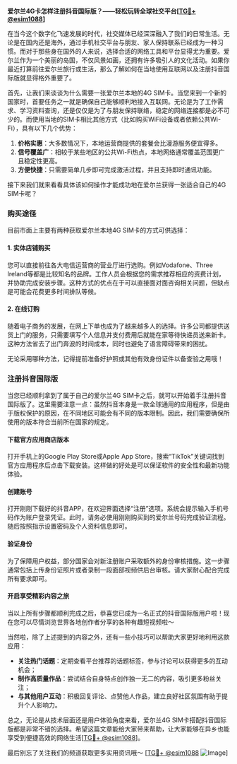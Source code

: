 **爱尔兰4G卡怎样注册抖音国际版？——轻松玩转全球社交平台[[TG💪+ @esim1088](https://t.me/s/esim1088)]**

在当今这个数字化飞速发展的时代，社交媒体已经深深融入了我们的日常生活。无论是在国内还是海外，通过手机社交平台与朋友、家人保持联系已经成为一种习惯。而对于那些身在国外的人来说，选择合适的网络工具和平台显得尤为重要。爱尔兰作为一个美丽的岛国，不仅风景如画，还拥有许多吸引人的文化活动。如果你最近打算前往爱尔兰旅行或生活，那么了解如何在当地使用互联网以及注册抖音国际版就显得格外重要了。

首先，让我们来谈谈为什么需要一张爱尔兰本地的4G SIM卡。当您来到一个新的国家时，首要任务之一就是确保自己能够顺利地接入互联网。无论是为了工作需求、学习资料查询，还是仅仅是为了与朋友保持联络，稳定的网络连接都是必不可少的。而使用当地的SIM卡相比其他方式（比如购买WiFi设备或者依赖公共Wi-Fi），具有以下几个优势：

1. **价格实惠**：大多数情况下，本地运营商提供的套餐会比漫游服务便宜得多。
2. **信号覆盖广**：相较于某些地区的公共Wi-Fi热点，本地网络通常覆盖范围更广且稳定性更高。
3. **方便快捷**：只需要简单几步即可完成激活过程，并且支持即时通讯功能。

接下来我们就来看看具体该如何操作才能成功地在爱尔兰获得一张适合自己的4G SIM卡呢？

### 购买途径

目前市面上主要有两种获取爱尔兰本地4G SIM卡的方式可供选择：

#### 1. 实体店铺购买
您可以直接前往各大电信运营商的营业厅进行选购。例如Vodafone、Three Ireland等都是比较知名的品牌。工作人员会根据您的需求推荐相应的资费计划，并协助完成安装步骤。这种方式的优点在于可以直接面对面咨询相关问题，但缺点是可能会花费更多时间排队等候。

#### 2. 在线订购
随着电子商务的发展，在网上下单也成为了越来越多人的选择。许多公司都提供送货上门的服务，只需要填写个人信息并支付费用后就能在家等待快递员送来新卡。这种方法省去了出门奔波的时间成本，同时也避免了语言障碍带来的困扰。

无论采用哪种方法，记得提前准备好护照或其他有效身份证件以备查验之用哦！

### 注册抖音国际版

当您已经顺利拿到了属于自己的爱尔兰4G SIM卡之后，就可以开始着手注册抖音国际版了。这里需要注意一点：虽然抖音本身是一款全球通用的应用程序，但是由于版权保护的原因，在不同地区可能会有不同的版本限制。因此，我们需要确保所使用的版本符合当前所在国家的规定。

#### 下载官方应用商店版本
打开手机上的Google Play Store或Apple App Store，搜索“TikTok”关键词找到官方应用程序后点击下载安装。这样做的好处是可以保证软件的安全性和最新功能体验。

#### 创建账号
打开刚刚下载好的抖音APP，在欢迎界面选择“注册”选项。系统会提示输入手机号码作为账户登录凭证。此时，请务必使用刚刚购买到的爱尔兰号码完成验证流程。随后按照指示设置密码及个人资料信息即可。

#### 验证身份
为了保障用户权益，部分国家会对新注册账户采取额外的身份审核措施。这一步骤通常包括上传身份证照片或者录制一段面部视频供后台审核。请大家耐心配合完成所有要求即可。

#### 开启享受精彩内容之旅
当以上所有步骤都顺利完成之后，恭喜您已成为一名正式的抖音国际版用户啦！现在您可以尽情浏览世界各地创作者分享的各种有趣短视频啦～

当然啦，除了上述提到的内容之外，还有一些小技巧可以帮助大家更好地利用这款应用：

- **关注热门话题**：定期查看平台推荐的话题标签，参与讨论可以获得更多的互动机会；
- **制作高质量作品**：尝试结合自身特点创作独一无二的内容，吸引更多粉丝关注；
- **与其他用户互动**：积极回复评论、点赞他人作品，建立良好社区氛围有助于提升个人影响力。

总之，无论是从技术层面还是用户体验角度来看，爱尔兰4G SIM卡搭配抖音国际版都是非常不错的选择。希望这篇文章能给大家带来帮助，让大家能够在异乡也能享受到便捷高效的网络生活[[TG💪+ @esim1088](https://t.me/s/esim1088)]。

最后别忘了关注我们的频道获取更多实用资讯哦～ [[TG💪+ @esim1088](https://t.me/s/esim1088) ![Image](https://i.postimg.cc/4NQfJmqS/Snipaste-2025-05-13-00-14-12.png)]